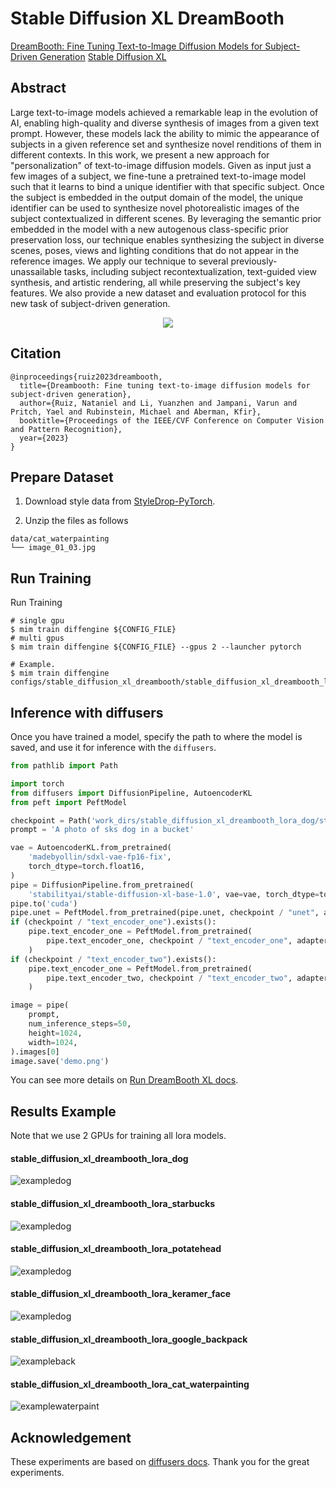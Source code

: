 # Stable Diffusion XL DreamBooth

[DreamBooth: Fine Tuning Text-to-Image Diffusion Models for Subject-Driven Generation](https://arxiv.org/abs/2208.12242)
[Stable Diffusion XL](https://arxiv.org/abs/2307.01952)

## Abstract

Large text-to-image models achieved a remarkable leap in the evolution of AI, enabling high-quality and diverse synthesis of images from a given text prompt. However, these models lack the ability to mimic the appearance of subjects in a given reference set and synthesize novel renditions of them in different contexts. In this work, we present a new approach for "personalization" of text-to-image diffusion models. Given as input just a few images of a subject, we fine-tune a pretrained text-to-image model such that it learns to bind a unique identifier with that specific subject. Once the subject is embedded in the output domain of the model, the unique identifier can be used to synthesize novel photorealistic images of the subject contextualized in different scenes. By leveraging the semantic prior embedded in the model with a new autogenous class-specific prior preservation loss, our technique enables synthesizing the subject in diverse scenes, poses, views and lighting conditions that do not appear in the reference images. We apply our technique to several previously-unassailable tasks, including subject recontextualization, text-guided view synthesis, and artistic rendering, all while preserving the subject's key features. We also provide a new dataset and evaluation protocol for this new task of subject-driven generation.

<div align=center>
<img src="https://github.com/okotaku/dethub/assets/24734142/33b1953d-ce42-4f9a-bcbc-87050cfe4f6f"/>
</div>

## Citation

```
@inproceedings{ruiz2023dreambooth,
  title={Dreambooth: Fine tuning text-to-image diffusion models for subject-driven generation},
  author={Ruiz, Nataniel and Li, Yuanzhen and Jampani, Varun and Pritch, Yael and Rubinstein, Michael and Aberman, Kfir},
  booktitle={Proceedings of the IEEE/CVF Conference on Computer Vision and Pattern Recognition},
  year={2023}
}
```

## Prepare Dataset

1. Download style data from [StyleDrop-PyTorch](https://github.com/aim-uofa/StyleDrop-PyTorch/tree/main/data).

2. Unzip the files as follows

```
data/cat_waterpainting
└── image_01_03.jpg
```

## Run Training

Run Training

```
# single gpu
$ mim train diffengine ${CONFIG_FILE}
# multi gpus
$ mim train diffengine ${CONFIG_FILE} --gpus 2 --launcher pytorch

# Example.
$ mim train diffengine configs/stable_diffusion_xl_dreambooth/stable_diffusion_xl_dreambooth_lora_dog.py
```

## Inference with diffusers

Once you have trained a model, specify the path to where the model is saved, and use it for inference with the `diffusers`.

```py
from pathlib import Path

import torch
from diffusers import DiffusionPipeline, AutoencoderKL
from peft import PeftModel

checkpoint = Path('work_dirs/stable_diffusion_xl_dreambooth_lora_dog/step499')
prompt = 'A photo of sks dog in a bucket'

vae = AutoencoderKL.from_pretrained(
    'madebyollin/sdxl-vae-fp16-fix',
    torch_dtype=torch.float16,
)
pipe = DiffusionPipeline.from_pretrained(
    'stabilityai/stable-diffusion-xl-base-1.0', vae=vae, torch_dtype=torch.float16)
pipe.to('cuda')
pipe.unet = PeftModel.from_pretrained(pipe.unet, checkpoint / "unet", adapter_name="default")
if (checkpoint / "text_encoder_one").exists():
    pipe.text_encoder_one = PeftModel.from_pretrained(
        pipe.text_encoder_one, checkpoint / "text_encoder_one", adapter_name="default"
    )
if (checkpoint / "text_encoder_two").exists():
    pipe.text_encoder_one = PeftModel.from_pretrained(
        pipe.text_encoder_two, checkpoint / "text_encoder_two", adapter_name="default"
    )

image = pipe(
    prompt,
    num_inference_steps=50,
    height=1024,
    width=1024,
).images[0]
image.save('demo.png')
```

You can see more details on [Run  DreamBooth XL docs](../../docs/source/run_guides/run_dreambooth_xl.md#inference-with-diffusers).

## Results Example

Note that we use 2 GPUs for training all lora models.

#### stable_diffusion_xl_dreambooth_lora_dog

![exampledog](https://github.com/okotaku/diffengine/assets/24734142/ae1e4072-d2a3-445a-b11f-23d1f178a029)

#### stable_diffusion_xl_dreambooth_lora_starbucks

![exampledog](https://github.com/okotaku/diffengine/assets/24734142/5a334ec6-db7f-40c0-9f20-3541ab70092f)

#### stable_diffusion_xl_dreambooth_lora_potatehead

![exampledog](https://github.com/okotaku/diffengine/assets/24734142/84c10261-64bd-4428-9c1b-41fb62b9279d)

#### stable_diffusion_xl_dreambooth_lora_keramer_face

![exampledog](https://github.com/okotaku/diffengine/assets/24734142/17696122-f0d4-4d61-8be9-ecc4688a33cb)

#### stable_diffusion_xl_dreambooth_lora_google_backpack

![exampleback](https://github.com/okotaku/diffengine/assets/24734142/3dd06582-0eb6-4a10-a065-af5e3d452878)

#### stable_diffusion_xl_dreambooth_lora_cat_waterpainting

![examplewaterpaint](https://github.com/okotaku/diffengine/assets/24734142/d2a83569-d2da-4a24-ae2c-e89b1da93fbf)

## Acknowledgement

These experiments are based on [diffusers docs](https://github.com/huggingface/diffusers/blob/main/examples/dreambooth/README_sdxl.md). Thank you for the great experiments.

